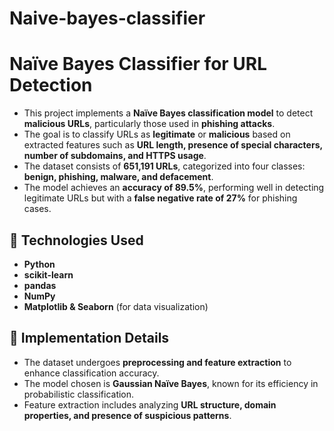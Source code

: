 # Naive-bayes-classifier
# Naïve Bayes Classifier for URL Detection  

- This project implements a **Naïve Bayes classification model** to detect **malicious URLs**, particularly those used in **phishing attacks**.  
- The goal is to classify URLs as **legitimate** or **malicious** based on extracted features such as **URL length, presence of special characters, number of subdomains, and HTTPS usage**.  
- The dataset consists of **651,191 URLs**, categorized into four classes: **benign, phishing, malware, and defacement**.  
- The model achieves an **accuracy of 89.5%**, performing well in detecting legitimate URLs but with a **false negative rate of 27%** for phishing cases.  

## 📌 Technologies Used  
- **Python**  
- **scikit-learn**  
- **pandas**  
- **NumPy**  
- **Matplotlib & Seaborn** (for data visualization)  

## 📌 Implementation Details  
- The dataset undergoes **preprocessing and feature extraction** to enhance classification accuracy.  
- The model chosen is **Gaussian Naïve Bayes**, known for its efficiency in probabilistic classification.  
- Feature extraction includes analyzing **URL structure, domain properties, and presence of suspicious patterns**.  


